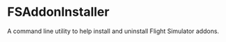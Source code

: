 FSAddonInstaller
================

A command line utility to help install and uninstall Flight Simulator addons.
